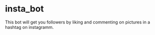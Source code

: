 # insta_bot
This bot will get you followers by liking and commenting on pictures in a hashtag on instagramm.
